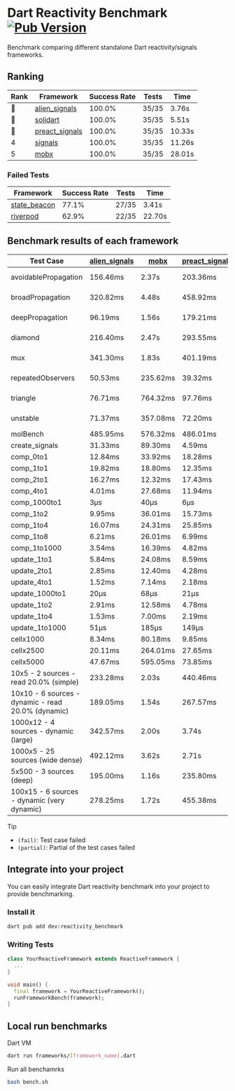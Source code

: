 # Dart Reactivity Benchmark [![Pub Version](https://img.shields.io/pub/v/reactivity_benchmark)](https://pub.dev/packages/reactivity_benchmark)

Benchmark comparing different standalone Dart reactivity/signals frameworks.

## Ranking

<!-- ranking start -->
| Rank | Framework | Success Rate | Tests | Time |
|------|-----------|--------------|-------|------|
| 🥇 | [alien_signals](https://github.com/medz/alien-signals-dart) | 100.0% | 35/35 | 3.76s |
| 🥈 | [solidart](https://github.com/nank1ro/solidart) | 100.0% | 35/35 | 5.51s |
| 🥉 | [preact_signals](https://pub.dev/packages/preact_signals) | 100.0% | 35/35 | 10.33s |
| 4 | [signals](https://github.com/rodydavis/signals.dart) | 100.0% | 35/35 | 11.26s |
| 5 | [mobx](https://github.com/mobxjs/mobx.dart) | 100.0% | 35/35 | 28.01s |

<!-- ranking end -->

### **Failed Tests**

<!-- fail start -->
| Framework | Success Rate | Tests | Time |
|-----------|--------------|-------|------|
| [state_beacon](https://github.com/jinyus/dart_beacon) | 77.1% | 27/35 | 3.41s |
| [riverpod](https://github.com/rrousselGit/riverpod) | 62.9% | 22/35 | 22.70s |

<!-- fail end -->

## Benchmark results of each framework

<!-- test-case start -->
| Test Case | [alien_signals](https://github.com/medz/alien-signals-dart) | [mobx](https://github.com/mobxjs/mobx.dart) | [preact_signals](https://pub.dev/packages/preact_signals) | [riverpod](https://github.com/rrousselGit/riverpod) | [signals](https://github.com/rodydavis/signals.dart) | [solidart](https://github.com/nank1ro/solidart) | [state_beacon](https://github.com/jinyus/dart_beacon) |
|---|---|---|---|---|---|---|---|
| avoidablePropagation | 156.46ms | 2.37s | 203.36ms | 1.40s | 204.58ms | 290.00ms | 174.76ms (fail) |
| broadPropagation | 320.82ms | 4.48s | 458.92ms | 84.94ms (fail) | 464.18ms | 527.88ms | 7.18ms (fail) |
| deepPropagation | 96.19ms | 1.56s | 179.21ms | 1.97s (fail) | 169.43ms | 171.38ms | 143.20ms (fail) |
| diamond | 216.40ms | 2.47s | 293.55ms | 2.68s (fail) | 278.80ms | 355.61ms | 194.17ms (fail) |
| mux | 341.30ms | 1.83s | 401.19ms | 569.71ms (fail) | 409.12ms | 442.67ms | 191.69ms (fail) |
| repeatedObservers | 50.53ms | 235.62ms | 39.32ms | 387.87ms (fail) | 44.68ms | 87.47ms | 54.76ms (fail) |
| triangle | 76.71ms | 764.32ms | 97.76ms | 964.74ms (fail) | 101.63ms | 115.75ms | 82.66ms (fail) |
| unstable | 71.37ms | 357.08ms | 72.20ms | 615.39ms (fail) | 79.19ms | 104.00ms | 336.45ms (fail) |
| molBench | 485.95ms | 576.32ms | 486.01ms | 11.58ms | 485.14ms | 497.51ms | 927μs |
| create_signals | 31.33ms | 89.30ms | 4.59ms | 24.24ms | 32.46ms | 48.71ms | 59.27ms |
| comp_0to1 | 12.84ms | 33.92ms | 18.28ms | 13.91ms | 13.95ms | 46.82ms | 52.96ms |
| comp_1to1 | 19.82ms | 18.80ms | 12.35ms | 23.55ms | 20.08ms | 39.44ms | 55.13ms |
| comp_2to1 | 16.27ms | 12.32ms | 17.43ms | 25.38ms | 8.61ms | 25.65ms | 36.52ms |
| comp_4to1 | 4.01ms | 27.68ms | 11.94ms | 4.21ms | 2.79ms | 20.95ms | 16.86ms |
| comp_1000to1 | 3μs | 40μs | 6μs | 7μs | 7μs | 213μs | 40μs |
| comp_1to2 | 9.95ms | 36.01ms | 15.73ms | 10.70ms | 21.95ms | 27.98ms | 44.95ms |
| comp_1to4 | 16.07ms | 24.31ms | 25.85ms | 25.21ms | 7.19ms | 26.84ms | 43.55ms |
| comp_1to8 | 6.21ms | 26.01ms | 6.99ms | 6.63ms | 6.46ms | 17.79ms | 42.59ms |
| comp_1to1000 | 3.54ms | 16.39ms | 4.82ms | 4.33ms | 4.95ms | 15.99ms | 38.21ms |
| update_1to1 | 5.84ms | 24.08ms | 8.59ms | 82.34ms | 10.43ms | 15.62ms | 5.65ms |
| update_2to1 | 2.85ms | 12.40ms | 4.28ms | 40.57ms | 4.46ms | 7.67ms | 2.85ms |
| update_4to1 | 1.52ms | 7.14ms | 2.18ms | 19.96ms | 2.28ms | 3.84ms | 1.45ms |
| update_1000to1 | 20μs | 68μs | 21μs | 171μs | 22μs | 40μs | 15μs |
| update_1to2 | 2.91ms | 12.58ms | 4.78ms | 41.72ms | 4.47ms | 7.67ms | 2.86ms |
| update_1to4 | 1.53ms | 7.00ms | 2.19ms | 20.26ms | 2.21ms | 3.84ms | 1.46ms |
| update_1to1000 | 51μs | 185μs | 149μs | 131μs | 42μs | 167μs | 378μs |
| cellx1000 | 8.34ms | 80.18ms | 9.85ms | N/A | 9.90ms | 11.84ms | 5.41ms |
| cellx2500 | 20.11ms | 264.01ms | 27.65ms | N/A | 32.62ms | 35.00ms | 21.90ms |
| cellx5000 | 47.67ms | 595.05ms | 73.85ms | N/A | 65.27ms | 85.79ms | 60.89ms |
| 10x5 - 2 sources - read 20.0% (simple) | 233.28ms | 2.03s | 440.46ms | 2.22s | 516.31ms | 379.88ms | 240.81ms |
| 10x10 - 6 sources - dynamic - read 20.0% (dynamic) | 189.05ms | 1.54s | 267.57ms | 1.52s (partial) | 280.20ms | 247.52ms | 196.71ms |
| 1000x12 - 4 sources - dynamic (large) | 342.57ms | 2.00s | 3.74s | 2.45s (partial) | 3.90s | 464.57ms | 338.73ms |
| 1000x5 - 25 sources (wide dense) | 492.12ms | 3.62s | 2.71s | 4.27s | 3.36s | 730.58ms | 480.29ms |
| 5x500 - 3 sources (deep) | 195.00ms | 1.16s | 235.80ms | 1.41s | 228.14ms | 270.55ms | 205.30ms |
| 100x15 - 6 sources - dynamic (very dynamic) | 278.25ms | 1.72s | 455.38ms | 1.80s (partial) | 491.69ms | 383.99ms | 266.59ms |

<!-- test-case end -->

> [!TIP]
> - `(fail)`: Test case failed
> - `(partial)`: Partial of the test cases failed

## Integrate into your project

You can easily integrate Dart reactivity benchmark into your project to provide benchmarking.

### Install it

```bash
dart pub add dev:reactivity_benchmark
```

### Writing Tests

```dart
class YourReactiveFramework extends ReactiveFramework {
  ...
}

void main() {
  final framework = YourReactiveFramework();
  runFrameworkBench(framework);
}
```

## Local run benchmarks

Dart VM
```bash
dart run frameworks/[framework_name].dart
```

Run all benchamrks
```bash
bash bench.sh
```
